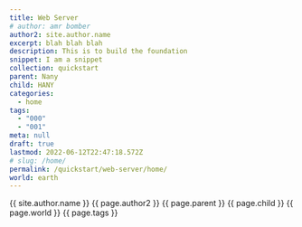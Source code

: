 ```yaml
---
title: Web Server
# author: amr bomber
author2: site.author.name
excerpt: blah blah blah
description: This is to build the foundation
snippet: I am a snippet
collection: quickstart
parent: Nany
child: HANY
categories:
  - home
tags:
  - "000"
  - "001"
meta: null
draft: true
lastmod: 2022-06-12T22:47:18.572Z
# slug: /home/
permalink: /quickstart/web-server/home/
world: earth
---
```


{{ site.author.name }}
{{ page.author2 }}
{{ page.parent }}
{{ page.child }}
{{ page.world }}
{{ page.tags }}


